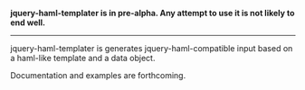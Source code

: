 **jquery-haml-templater is in pre-alpha. Any attempt to use it is not likely to end well.**

---

jquery-haml-templater is generates jquery-haml-compatible input based on a haml-like template and a data object.

Documentation and examples are forthcoming.